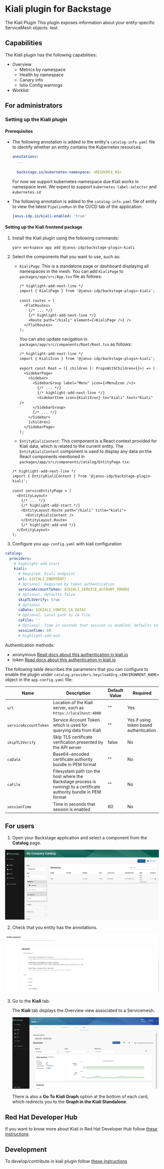 # Kiali plugin for Backstage

The Kiali Plugin
This plugin exposes information about your entity-specific ServiceMesh objects.
test

## Capabilities

The Kiali plugin has the following capabilities:

- Overview
  - Metrics by namespace
  - Health by namespace
  - Canary info
  - Istio Config warnings
- Worklist

## For administrators

### Setting up the Kiali plugin

#### Prerequisites

- The following annotation is added to the entity's `catalog-info.yaml` file to identify whether an entity contains the Kubernetes resources:

  ```yaml
  annotations:
    ...

    backstage.io/kubernetes-namespace: <RESOURCE_NS>
  ```

  For now we support kubernetes-namespace due Kiali works in namespace level. We expect to support `kubernetes-label-selector` and `kubernetes-id`

- The following annotation is added to the `catalog-info.yaml` file of entity to view the latest `PipelineRun` in the CI/CD tab of the application:

  ```yaml
  janus-idp.io/kiali-enabled: 'true'
  ```

#### Setting up the Kiali frontend package

1. Install the Kiali plugin using the following commands:

   ```console
   yarn workspace app add @janus-idp/backstage-plugin-kiali
   ```

2. Select the components that you want to use, such as:

   - `KialiPage`: This is a standalone page or dashboard displaying all namespaces in the mesh. You can add `KialiPage` to `packages/app/src/App.tsx` file as follows:

     ```tsx title="packages/app/src/App.tsx"
     /* highlight-add-next-line */
     import { KialiPage } from '@janus-idp/backstage-plugin-kiali';

     const routes = (
       <FlatRoutes>
         {/* ... */}
         {/* highlight-add-next-line */}
         <Route path="/kiali" element={<KialiPage />} />
       </FlatRoutes>
     );
     ```

     You can also update navigation in `packages/app/src/components/Root/Root.tsx` as follows:

     ```tsx title="packages/app/src/components/Root/Root.tsx"
     /* highlight-add-next-line */
     import { KialiIcon } from '@janus-idp/backstage-plugin-kiali';

     export const Root = ({ children }: PropsWithChildren<{}>) => (
       <SidebarPage>
         <Sidebar>
           <SidebarGroup label="Menu" icon={<MenuIcon />}>
             {/* ... */}
             {/* highlight-add-next-line */}
             <SidebarItem icon={KialiIcon} to="kiali" text="Kiali" />
           </SidebarGroup>
           {/* ... */}
         </Sidebar>
         {children}
       </SidebarPage>
     );
     ```

   - `EntityKialiContent`: This component is a React context provided for Kiali data, which is related to the current entity. The `EntityKialiContent` component is used to display any data on the React components mentioned in `packages/app/src/components/catalog/EntityPage.tsx`:

   ```tsx title="packages/app/src/components/catalog/EntityPage.tsx"
   /* highlight-add-next-line */
   import { EntityKialiContent } from '@janus-idp/backstage-plugin-kiali';

   const serviceEntityPage = (
     <EntityLayout>
       {/* ... */}
       {/* highlight-add-start */}
       <EntityLayout.Route path="/kiali" title="kiali">
         <EntityKialiContent />
       </EntityLayout.Route>
       {/* highlight-add-end */}
     </EntityLayout>
   );
   ```

3. Configure you `app-config.yaml` with kiali configuration

```yaml
catalog:
  providers:
    # highlight-add-start
    kiali:
      # Required. Kiali endpoint
      url: ${KIALI_ENDPOINT}
      # Optional. Required by token authentication
      serviceAccountToken: ${KIALI_SERVICE_ACCOUNT_TOKEN}
      # Optional. defaults false
      skipTLSVerify: true
      # Optional
      caData: ${KIALI_CONFIG_CA_DATA}
      # Optional. Local path to CA file
      caFile: ''
      # Optional. Time in seconds that session is enabled, defaults to 1 minute.
      sessionTime: 60
      # highlight-add-end
```

Authentication methods:

- anonymous [Read docs about this authentication in kiali.io](https://kiali.io/docs/configuration/authentication/anonymous/)
- token [Read docs about this authentication in kiali.io](https://kiali.io/docs/configuration/authentication/token/)

The following table describes the parameters that you can configure to enable the plugin under `catalog.providers.keycloakOrg.<ENVIRONMENT_NAME>` object in the `app-config.yaml` file:

| Name                  | Description                                                                                                          | Default Value | Required                                |
| --------------------- | -------------------------------------------------------------------------------------------------------------------- | ------------- | --------------------------------------- |
| `url`                 | Location of the Kiali server, such as `https://localhost:4000`                                                       | ""            | Yes                                     |
| `serviceAccountToken` | Service Account Token which is used for querying data from Kiali                                                     | ""            | Yes if using token based authentication |
| `skipTLSVerify`       | Skip TLS certificate verification presented by the API server                                                        | false         | No                                      |
| `caData`              | Base64-encoded certificate authority bundle in PEM format                                                            | ""            | No                                      |
| `caFile`              | Filesystem path (on the host where the Backstage process is running) to a certificate authority bundle in PEM format | ""            | No                                      |
| `sessionTime`         | Time in seconds that session is enabled                                                                              | 60            | No                                      |

## For users

1. Open your Backstage application and select a component from the **Catalog** page.

![catalog-list](./images/janus/catalog-list.png)

2. Check that you entity has the annotations.

![entity](./images/janus/entity.png)

3. Go to the **Kiali** tab.

   The **Kiali** tab displays the Overview view associated to a Servicemesh.

   ![overview-tab](./images/janus/overview_tab.png)

   There is also a **Go To Kiali Graph** option at the bottom of each card, which redirects you to the **Graph in the Kiali Standalone**.

## Red Hat Developer Hub

If you want to know more about Kiali in Red Hat Developer Hub follow [these instructions](./RHDH.md)

## Development

To develop/contribute in kiali plugin follow [these instructions](./DEVELOPMENT.md)
